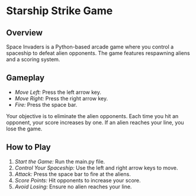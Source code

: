 # Starship Strike Game

## Overview
Space Invaders is a Python-based arcade game where you control a spaceship to defeat alien opponents. The game features respawning aliens and a scoring system.

## Gameplay
- *Move Left:* Press the left arrow key.
- *Move Right:* Press the right arrow key.
- *Fire:* Press the space bar.

Your objective is to eliminate the  alien opponents. Each time you hit an opponent, your score increases by one. If an alien reaches your line, you lose the game.

## How to Play
1. *Start the Game:* Run the main.py file.
2. *Control Your Spaceship:* Use the left and right arrow keys to move.
3. *Attack:* Press the space bar to fire at the aliens.
4. *Score Points:* Hit opponents to increase your score.
5. *Avoid Losing:* Ensure no alien reaches your line.
